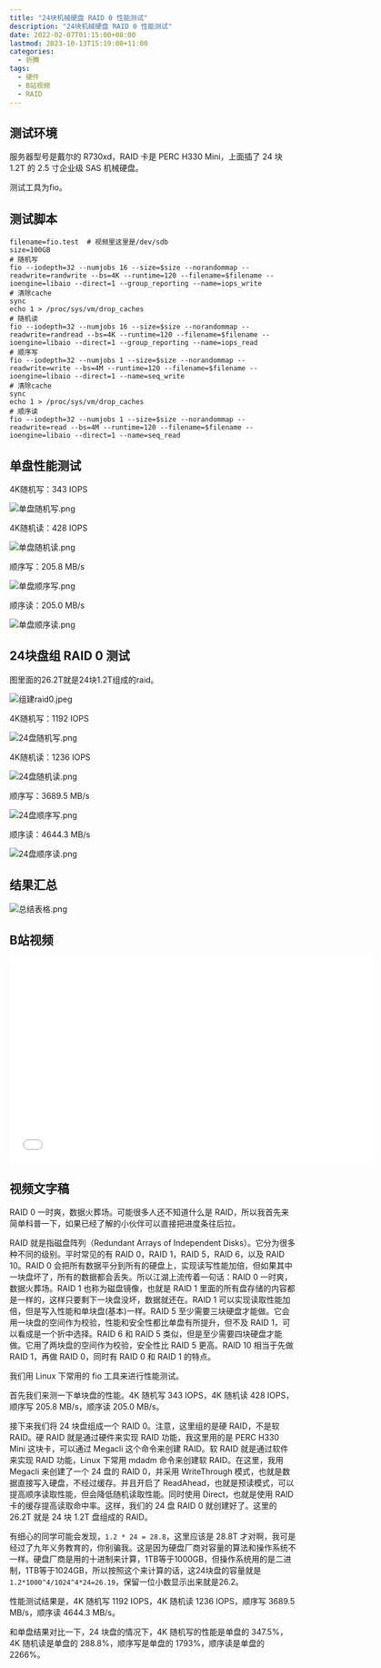 ```yaml
---
title: "24块机械硬盘 RAID 0 性能测试"
description: "24块机械硬盘 RAID 0 性能测试"
date: 2022-02-07T01:15:00+08:00
lastmod: 2023-10-13T15:19:00+11:00
categories:
  - 折腾
tags:
  - 硬件
  - B站视频
  - RAID
---
```


## 测试环境

服务器型号是戴尔的 R730xd，RAID 卡是 PERC H330 Mini，上面插了 24 块 1.2T 的 2.5 寸企业级 SAS 机械硬盘。

测试工具为fio。

## 测试脚本

```shell
filename=fio.test  # 视频里这里是/dev/sdb
size=100GB
# 随机写
fio --iodepth=32 --numjobs 16 --size=$size --norandommap --readwrite=randwrite --bs=4K --runtime=120 --filename=$filename --ioengine=libaio --direct=1 --group_reporting --name=iops_write
# 清除cache
sync
echo 1 > /proc/sys/vm/drop_caches
# 随机读
fio --iodepth=32 --numjobs 16 --size=$size --norandommap --readwrite=randread --bs=4K --runtime=120 --filename=$filename --ioengine=libaio --direct=1 --group_reporting --name=iops_read
# 顺序写
fio --iodepth=32 --numjobs 1 --size=$size --norandommap --readwrite=write --bs=4M --runtime=120 --filename=$filename --ioengine=libaio --direct=1 --name=seq_write
# 清除cache
sync
echo 1 > /proc/sys/vm/drop_caches
# 顺序读
fio --iodepth=32 --numjobs 1 --size=$size --norandommap --readwrite=read --bs=4M --runtime=120 --filename=$filename --ioengine=libaio --direct=1 --name=seq_read
```

## 单盘性能测试

4K随机写：343 IOPS

![单盘随机写.png](%E5%8D%95%E7%9B%98%E9%9A%8F%E6%9C%BA%E5%86%99.png)

4K随机读：428 IOPS

![单盘随机读.png](%E5%8D%95%E7%9B%98%E9%9A%8F%E6%9C%BA%E8%AF%BB.png)

顺序写：205.8 MB/s

![单盘顺序写.png](%E5%8D%95%E7%9B%98%E9%A1%BA%E5%BA%8F%E5%86%99.png)

顺序读：205.0 MB/s

![单盘顺序读.png](%E5%8D%95%E7%9B%98%E9%A1%BA%E5%BA%8F%E8%AF%BB.png)

## 24块盘组 RAID 0 测试

图里面的26.2T就是24块1.2T组成的raid。

![组建raid0.jpeg](%E7%BB%84%E5%BB%BAraid0.jpeg)

4K随机写：1192 IOPS

![24盘随机写.png](24%E7%9B%98%E9%9A%8F%E6%9C%BA%E5%86%99.png)

4K随机读：1236 IOPS

![24盘随机读.png](24%E7%9B%98%E9%9A%8F%E6%9C%BA%E8%AF%BB.png)

顺序写：3689.5 MB/s

![24盘顺序写.png](24%E7%9B%98%E9%A1%BA%E5%BA%8F%E5%86%99.png)

顺序读：4644.3 MB/s

![24盘顺序读.png](24%E7%9B%98%E9%A1%BA%E5%BA%8F%E8%AF%BB.png)

## 结果汇总

![总结表格.png](%E6%80%BB%E7%BB%93%E8%A1%A8%E6%A0%BC.png)

## B站视频

<iframe style="height:360px;width:640px" src="//player.bilibili.com/player.html?aid=485709242&bvid=BV1zT411h7Pc&cid=1117059965&page=1&autoplay=0" scrolling="no" border="0" frameborder="no" framespacing="0" allowfullscreen="true"> </iframe>

## 视频文字稿

RAID 0 一时爽，数据火葬场。可能很多人还不知道什么是 RAID，所以我首先来简单科普一下，如果已经了解的小伙伴可以直接把进度条往后拉。

RAID 就是指磁盘阵列（Redundant Arrays of Independent Disks）。它分为很多种不同的级别。平时常见的有 RAID 0，RAID 1，RAID 5，RAID 6，以及 RAID 10。RAID 0 会把所有数据平分到所有的硬盘上，实现读写性能加倍，但如果其中一块盘坏了，所有的数据都会丢失。所以江湖上流传着一句话：RAID 0 一时爽，数据火葬场。RAID 1 也称为磁盘镜像，也就是 RAID 1 里面的所有盘存储的内容都是一样的，这样只要剩下一块盘没坏，数据就还在。RAID 1 可以实现读取性能加倍，但是写入性能和单块盘(基本)一样。RAID 5 至少需要三块硬盘才能做。它会用一块盘的空间作为校验，性能和安全性都比单盘有所提升，但不及 RAID 1，可以看成是一个折中选择。RAID 6 和 RAID 5 类似，但是至少需要四块硬盘才能做。它用了两块盘的空间作为校验，安全性比 RAID 5 更高。RAID 10 相当于先做 RAID 1，再做 RAID 0，同时有 RAID 0 和 RAID 1 的特点。

我们用 Linux 下常用的 fio 工具来进行性能测试。

首先我们来测一下单块盘的性能。4K 随机写 343 IOPS，4K 随机读 428 IOPS，顺序写 205.8 MB/s，顺序读 205.0 MB/s。

接下来我们将 24 块盘组成一个 RAID 0。注意，这里组的是硬 RAID，不是软 RAID。硬 RAID 就是通过硬件来实现 RAID 功能，我这里用的是 PERC H330 Mini 这块卡，可以通过 Megacli 这个命令来创建 RAID。软 RAID 就是通过软件来实现 RAID 功能，Linux 下常用 mdadm 命令来创建软 RAID。在这里，我用 Megacli 来创建了一个 24 盘的 RAID 0，并采用 WriteThrough 模式，也就是数据直接写入硬盘，不经过缓存。并且开启了 ReadAhead，也就是预读模式，可以提高顺序读取性能，但会降低随机读取性能。同时使用 Direct，也就是使用 RAID 卡的缓存提高读取命中率。这样，我们的 24 盘 RAID 0 就创建好了。这里的 26.2T 就是 24 块 1.2T 盘组成的 RAID。

有细心的同学可能会发现，`1.2 * 24 = 28.8`，这里应该是 28.8T 才对啊，我可是经过了九年义务教育的，你别骗我。这是因为硬盘厂商对容量的算法和操作系统不一样。硬盘厂商是用的十进制来计算，1TB等于1000GB，但操作系统用的是二进制，1TB等于1024GB，所以按照这个来计算的话，这24块盘的容量就是 `1.2*1000^4/1024^4*24=26.19`，保留一位小数显示出来就是26.2。

性能测试结果是，4K 随机写 1192 IOPS，4K 随机读 1236 IOPS，顺序写 3689.5 MB/s，顺序读 4644.3 MB/s。

和单盘结果对比一下，24 块盘的情况下，4K 随机写的性能是单盘的 347.5%，4K 随机读是单盘的 288.8%，顺序写是单盘的 1793%，顺序读是单盘的 2266%。
